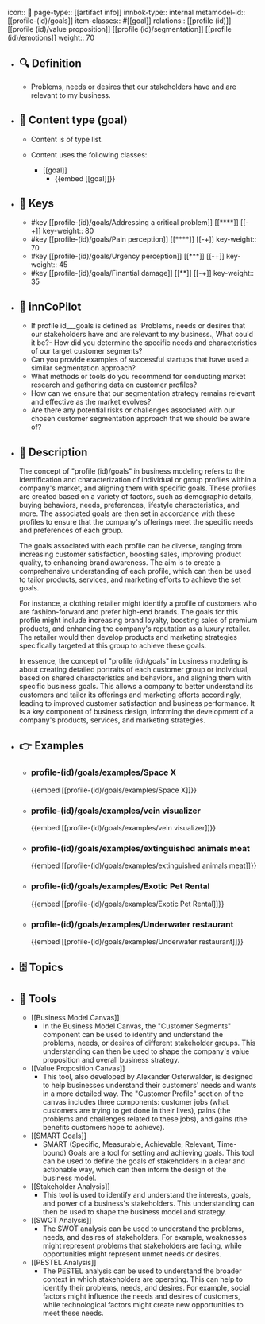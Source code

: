 icon:: 🧿
page-type:: [[artifact info]]
innbok-type:: internal
metamodel-id:: [[profile-(id)/goals]]
item-classes:: #[[goal]]
relations:: [[profile (id)]] [[profile (id)/value proposition]] [[profile (id)/segmentation]] [[profile (id)/emotions]]
weight:: 70

- ## 🔍 Definition
  - Problems, needs or desires that our stakeholders have and are relevant to my business.
- ## 📰 Content type (goal)
  - Content is of type list.
  
  - Content uses the following classes:
    - [[goal]]
      - {{embed [[goal]]}}
  
- ## 🔑 Keys
  - #key [[profile-(id)/goals/Addressing a critical problem]] [[****]] [[-+]]
    key-weight:: 80
  - #key [[profile-(id)/goals/Pain perception]] [[****]] [[-+]]
    key-weight:: 70
  - #key [[profile-(id)/goals/Urgency perception]] [[***]] [[-+]]
    key-weight:: 45
  - #key [[profile-(id)/goals/Finantial damage]] [[**]] [[-+]]
    key-weight:: 35
- ## 🤖 innCoPilot
  - If profile id___goals is defined as :Problems, needs or desires that our stakeholders have and are relevant to my business., What could it be?- How did you determine the specific needs and characteristics of our target customer segments?
  - Can you provide examples of successful startups that have used a similar segmentation approach?
  - What methods or tools do you recommend for conducting market research and gathering data on customer profiles?
  - How can we ensure that our segmentation strategy remains relevant and effective as the market evolves?
  - Are there any potential risks or challenges associated with our chosen customer segmentation approach that we should be aware of?
- ## 📖 Description
  The concept of "profile (id)/goals" in business modeling refers to the identification and characterization of individual or group profiles within a company's market, and aligning them with specific goals. These profiles are created based on a variety of factors, such as demographic details, buying behaviors, needs, preferences, lifestyle characteristics, and more. The associated goals are then set in accordance with these profiles to ensure that the company's offerings meet the specific needs and preferences of each group.
  
  The goals associated with each profile can be diverse, ranging from increasing customer satisfaction, boosting sales, improving product quality, to enhancing brand awareness. The aim is to create a comprehensive understanding of each profile, which can then be used to tailor products, services, and marketing efforts to achieve the set goals.
  
  For instance, a clothing retailer might identify a profile of customers who are fashion-forward and prefer high-end brands. The goals for this profile might include increasing brand loyalty, boosting sales of premium products, and enhancing the company's reputation as a luxury retailer. The retailer would then develop products and marketing strategies specifically targeted at this group to achieve these goals.
  
  In essence, the concept of "profile (id)/goals" in business modeling is about creating detailed portraits of each customer group or individual, based on shared characteristics and behaviors, and aligning them with specific business goals. This allows a company to better understand its customers and tailor its offerings and marketing efforts accordingly, leading to improved customer satisfaction and business performance. It is a key component of business design, informing the development of a company's products, services, and marketing strategies.
- ## 👉 Examples
  - ### profile-(id)/goals/examples/Space X
    {{embed [[profile-(id)/goals/examples/Space X]]}}
  - ### profile-(id)/goals/examples/vein visualizer
    {{embed [[profile-(id)/goals/examples/vein visualizer]]}}
  - ### profile-(id)/goals/examples/extinguished animals meat
    {{embed [[profile-(id)/goals/examples/extinguished animals meat]]}}
  - ### profile-(id)/goals/examples/Exotic Pet Rental
    {{embed [[profile-(id)/goals/examples/Exotic Pet Rental]]}}
  - ### profile-(id)/goals/examples/Underwater restaurant
    {{embed [[profile-(id)/goals/examples/Underwater restaurant]]}}
  
- ## 🗄️ Topics
  
- ## 🧰 Tools
  - [[Business Model Canvas]]
    - In the Business Model Canvas, the "Customer Segments" component can be used to identify and understand the problems, needs, or desires of different stakeholder groups. This understanding can then be used to shape the company's value proposition and overall business strategy.
  - [[Value Proposition Canvas]]
    - This tool, also developed by Alexander Osterwalder, is designed to help businesses understand their customers' needs and wants in a more detailed way. The "Customer Profile" section of the canvas includes three components: customer jobs (what customers are trying to get done in their lives), pains (the problems and challenges related to these jobs), and gains (the benefits customers hope to achieve).
  - [[SMART Goals]]
    - SMART (Specific, Measurable, Achievable, Relevant, Time-bound) Goals are a tool for setting and achieving goals. This tool can be used to define the goals of stakeholders in a clear and actionable way, which can then inform the design of the business model.
  - [[Stakeholder Analysis]]
    - This tool is used to identify and understand the interests, goals, and power of a business's stakeholders. This understanding can then be used to shape the business model and strategy.
  - [[SWOT Analysis]]
    - The SWOT analysis can be used to understand the problems, needs, and desires of stakeholders. For example, weaknesses might represent problems that stakeholders are facing, while opportunities might represent unmet needs or desires.
  - [[PESTEL Analysis]]
    - The PESTEL analysis can be used to understand the broader context in which stakeholders are operating. This can help to identify their problems, needs, and desires. For example, social factors might influence the needs and desires of customers, while technological factors might create new opportunities to meet these needs.

